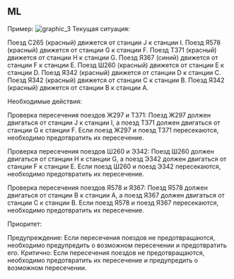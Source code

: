 

## ML
Пример:
![graphic_3](https://github.com/user-attachments/assets/efd62a6e-6619-4987-a50f-16b372930a60)
Текущая ситуация:

Поезд C265 (красный) движется от станции J к станции I. Поезд Я578 (красный) движется от станции G к станции F. Поезд Т371 (красный) движется от станции H к станции G. Поезд Я367 (синий) движется от станции F к станции E. Поезд Ш260 (красный) движется от станции E к станции D. Поезд Я342 (красный) движется от станции D к станции C. Поезд Я342 (красный) движется от станции C к станции B. Поезд Я342 (красный) движется от станции B к станции A.

Необходимые действия:

Проверка пересечения поездов Ж297 и Т371: Поезд Ж297 должен двигаться от станции J к станции I, а поезд Т371 должен двигаться от станции G к станции F. Если поезд Ж297 и поезд Т371 пересекаются, необходимо предотвратить их пересечение.

Проверка пересечения поездов Ш260 и Э342: Поезд Ш260 должен двигаться от станции H к станции G, а поезд Э342 должен двигаться от станции F к станции E. Если поезд Ш260 и поезд Э342 пересекаются, необходимо предотвратить их пересечение.

Проверка пересечения поездов Я578 и Я367: Поезд Я578 должен двигаться от станции B к станции A, а поезд Я367 должен двигаться от станции C к станции B. Если поезд Я578 и поезд Я367 пересекаются, необходимо предотвратить их пересечение.

Приоритет:

Предупреждение: Если пересечения поездов не предотвращаются, необходимо предупредить о возможном пересечении и предотвратить его. Критично: Если пересечения поездов не предотвращаются, необходимо предотвратить их пересечение и предупредить о возможном пересечении.
